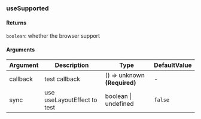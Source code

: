 ### useSupported

#### Returns
`boolean`: whether the browser support

#### Arguments
|Argument|Description|Type|DefaultValue|
|---|---|---|---|
|callback|test callback|() => unknown  **(Required)**|-|
|sync|use useLayoutEffect to test|boolean \| undefined |`false`|